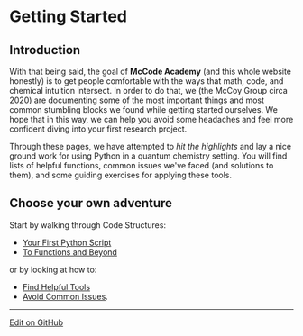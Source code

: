 # Getting Started

## Introduction
With that being said, the goal of **McCode Academy** (and this whole website honestly) is to get people comfortable with the ways that math, code, and chemical intuition intersect. In order to do that, we (the McCoy Group circa 2020) are documenting some of the most important things and most common stumbling blocks we found while getting started ourselves. We hope that in this way, we can help you avoid some headaches and feel more confident diving into your first research project. 

Through these pages, we have attempted to *hit the highlights* and lay a nice ground work for using Python in a quantum chemistry setting. You will find lists of helpful functions, common issues we've faced (and solutions to them), and some guiding exercises for applying these tools.  

## Choose your own adventure
Start by walking through Code Structures: 
* [Your First Python Script](FirstPythonScript.md)
* [To Functions and Beyond](FunctionsAndBeyond.md)

or by looking at how to: 
* [Find Helpful Tools](UsefulTools.md) 
* [Avoid Common Issues](CommonIssues.md).

---
[Edit on GitHub](https://github.com/McCoyGroup/References/edit/gh-pages/McCoy%20Group%20Code%20Academy/GettingStarted/index.md)
